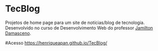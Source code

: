 # TecBlog
Projetos de home page para um site de notícias/blog de tecnologia.
Desenvolvido no curso de Desenvolvimento Web do professor [Jamilton Damasceno](https://jamiltondamasceno.com.br/).

#Acesso
https://henriqueapan.github.io/TecBlog/
